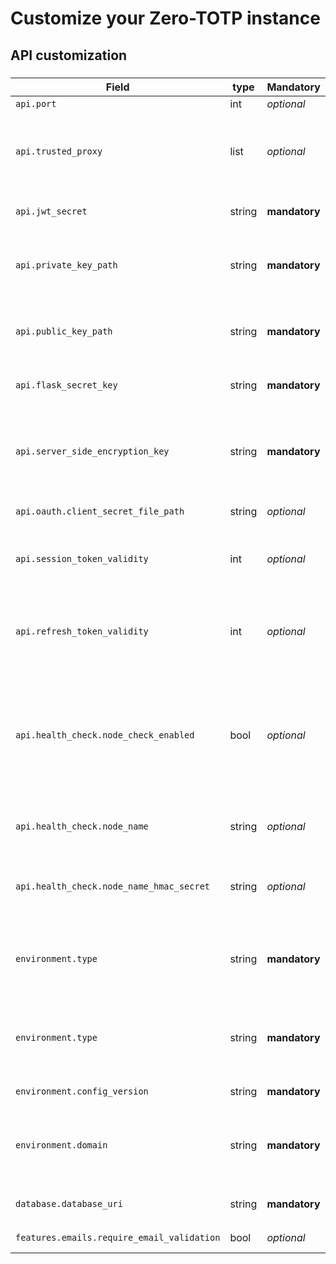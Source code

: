 # Customize your Zero-TOTP instance 

## API customization
### 


| Field | type | Mandatory | Default | Description |
|-------|-------|-----------|---------|-------------| 
| `api.port` | int | *optional* | `8080` | The port on which the API will listen |
| `api.trusted_proxy` | list | *optional* | `[]` | List of IP addresses or CIDR of your trusted reverseproxy that are in front of Zero-TOTP and will forward requests. This is essential to retrieve the real IP of your client and a misconfiguration can cause security issue. [Read this before anything else](https://esd.io/blog/flask-apps-heroku-real-ip-spoofing.html) |
| `api.jwt_secret` | string | **mandatory** | ` ` | A random 128 alphanumeric char string used to sign JWT tokens. [Safe generation tool](https://tools.stchepinsky.net/token-generator?length=128) |
| `api.private_key_path` | string | **mandatory** | `".secret/private.pem"` |  Absolute path to the API private key used to sign vaults to guarantee their authenticity.  This must be a PEM encoded RSA private key. **If the file does not exist, it will be generated at startup.** |
| `api.public_key_path` | string |**mandatory** |  `".secret/public.pem"` | Absolute path to the API public key used to verify vaults authenticity. This must be a PEM encoded RSA public key. **If the file does not exist, it will be generated at startup.** |
| `api.flask_secret_key` | string | **mandatory** | ` ` |  A random 128 alphanumeric char string used to encrypt flask session.  [Safe generation tool](https://tools.stchepinsky.net/token-generator?length=128)  |
| `api.server_side_encryption_key` | string | **mandatory** | ` ` |  A random 128 alphanumeric char string used to encrypt data stored in the database that is not Encrypted by default by the ZKE flow. **BE CAREFULL WITHOUT THIS KEY SOME OF SAVED DATA WILL BE UNREADABLE. DO NOT LOOSE THIS KEY.** [Safe generation tool](https://tools.stchepinsky.net/token-generator?length=128)  |
|  `api.oauth.client_secret_file_path` | string | *optional* | ` ` |  Configuration of google drive Oauth. See [official Google doc](https://developers.google.com/identity/protocols/oauth2) for more information. |
|  `api.session_token_validity` | int | *optional* | `600` |The access token is used to authenticate the user accross the app. This is the token lifetime validity in seconds. Keeping low value is highly recommended. Default : 10minutes. |
|  `api.refresh_token_validity` | int | *optional* | `86400 ` |The refresh token is used to refresh the session token without asking the user to sign in again. This is the token lifetime validity in seconds. Modification of this value will impact the maximum duration of your user's session. Default : 24h. |
|  `api.health_check.node_check_enabled` | bool | *optional* | `false` |Health check endpoint used to check if the API is running correctly. This enabled the node name check. This check is used to determine which api node is answering API calls. This is useful for load balancing. The API will return the SHA256-HMAC(node_name, node_name_hmac_secret) in the response. You can disable the display of your API node hashed name by setting this field to `false`|
|  `api.health_check.node_name` | string | *optional* | ` ` | If name check enable (see above), the API will return the SHA256-HMAC(node_name, node_name_hmac_secret) in the response. This is useful for load balancing monitoring. |
|  `api.health_check.node_name_hmac_secret` | string | *optional* | ` ` | If name check enable (see above), the API will return the SHA256-HMAC(node_name, node_name_hmac_secret) in the response. This is useful for load balancing monitoring. This value must be an alphanumeric string. |
|  `environment.type` | string |**mandatory** | `"production"` | This value is used to determine the logging level and security features enabling. Possible values are "local", "development" and "production". For security reasons, production instances should run under `"production"` type. |
|  `environment.type` | string |**mandatory** | `"production"` | This value is used to determine the logging level and security features enabling. Possible values are "local", "development" and "production". For security reasons, production instances should run under `"production"` type. |
|  `environment.config_version` | string |**mandatory** | `1.0` | DO NOT modify this value if not prompted to do so.|
|  `environment.domain` | string |**mandatory** | ` ` | Domain used by your instance. This is used to enforce the security of the API. The API must be served over HTTPS. Only include the domain name, without the protocol or path. The domain MUST be the same as the one used in the frontend.|
|  `database.database_uri` | string |**mandatory** | ` ` | The URI of the database to connect to. The URI must be in the format of `"mysql://user:password@host:port/db_name"` |
|  `features.emails.require_email_validation` | bool | *optional* | `false` | Require email validation for new users. If set to true, above settings will have to be filled. |